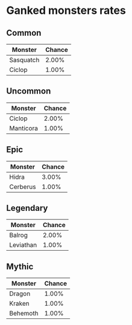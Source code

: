 # Ganked monsters rates

## Common

| Monster   | Chance       |
|-----------|--------------|
| Sasquatch | 2.00% |
| Ciclop | 1.00% |

## Uncommon

| Monster   | Chance       |
|-----------|--------------|
| Ciclop | 2.00% |
| Manticora | 1.00% |

## Epic

| Monster   | Chance       |
|-----------|--------------|
| Hidra | 3.00% |
| Cerberus | 1.00% |

## Legendary

| Monster   | Chance       |
|-----------|--------------|
| Balrog | 2.00% |
| Leviathan | 1.00% |

## Mythic

| Monster   | Chance       |
|-----------|--------------|
| Dragon | 1.00% |
| Kraken | 1.00% |
| Behemoth | 1.00% |

